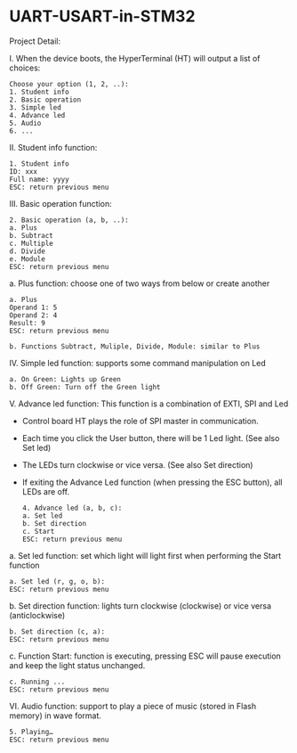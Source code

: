# UART-USART-in-STM32
Project Detail:

I. When the device boots, the HyperTerminal (HT) will output a list of choices:

    Choose your option (1, 2, ..):
    1. Student info
    2. Basic operation
    3. Simple led
    4. Advance led
    5. Audio
    6. ...

II. Student info function:

    1. Student info
    ID: xxx
    Full name: yyyy
    ESC: return previous menu

III. Basic operation function:

    2. Basic operation (a, b, ..):
    a. Plus
    b. Subtract
    c. Multiple
    d. Divide
    e. Module
    ESC: return previous menu

a. Plus function: choose one of two ways from below or create another

    a. Plus
    Operand 1: 5
    Operand 2: 4
    Result: 9
    ESC: return previous menu

    b. Functions Subtract, Muliple, Divide, Module: similar to Plus

IV. Simple led function: supports some command manipulation on Led

    a. On Green: Lights up Green
    b. Off Green: Turn off the Green light

V. Advance led function: This function is a combination of EXTI, SPI and Led

+ Control board HT plays the role of SPI master in communication.
+ Each time you click the User button, there will be 1 Led light. (See also Set led)
+ The LEDs turn clockwise or vice versa. (See also Set direction)
+ If exiting the Advance Led function (when pressing the ESC button), all LEDs are off.

      4. Advance led (a, b, c):
      a. Set led
      b. Set direction
      c. Start
      ESC: return previous menu

a. Set led function: set which light will light first when performing the Start function

    a. Set led (r, g, o, b):
    ESC: return previous menu

b. Set direction function: lights turn clockwise (clockwise) or vice versa (anticlockwise)

    b. Set direction (c, a):
    ESC: return previous menu

c. Function Start: function is executing, pressing ESC will pause execution and keep the light status unchanged.

    c. Running ...
    ESC: return previous menu

VI. Audio function: support to play a piece of music (stored in Flash memory) in wave format.

    5. Playing…
    ESC: return previous menu 
